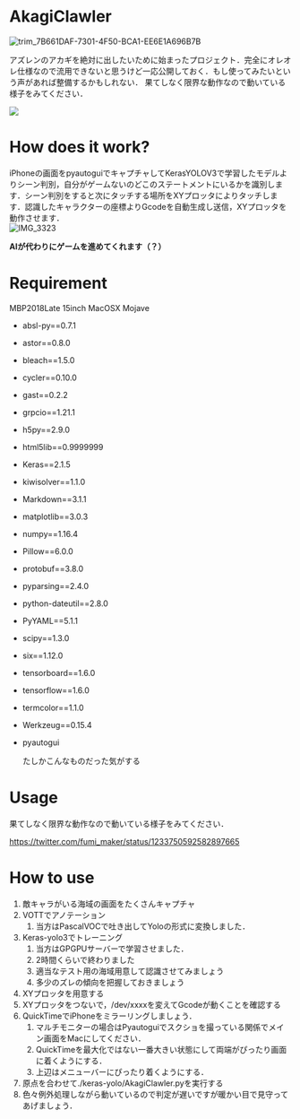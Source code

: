 # AkagiClawler
![trim_7B661DAF-7301-4F50-BCA1-EE6E1A696B7B](https://user-images.githubusercontent.com/25518367/87651799-55faba80-c78e-11ea-9ebf-a5a5792f87f7.gif)

アズレンのアカギを絶対に出したいために始まったプロジェクト．完全にオレオレ仕様なので流用できないと思うけど一応公開しておく．もし使ってみたいという声があれば整備するかもしれない．
果てしなく限界な動作なので動いている様子をみてください．

[![](http://img.youtube.com/vi/SH_bN1YbX0w/0.jpg)](http://www.youtube.com/watch?v=SH_bN1YbX0w "AkagiCrawler")

# How does it work?
iPhoneの画面をpyautoguiでキャプチャしてKerasYOLOV3で学習したモデルよりシーン判別，自分がゲームないのどこのステートメントにいるかを識別します．シーン判別をすると次にタッチする場所をXYプロッタによりタッチします．認識したキャラクターの座標よりGcodeを自動生成し送信，XYプロッタを動作させます．  
![IMG_3323](https://user-images.githubusercontent.com/25518367/87649552-68bfc000-c78b-11ea-924f-db4e204ff1b4.JPG)

**AIが代わりにゲームを進めてくれます（？）**

# Requirement

MBP2018Late 15inch MacOSX Mojave
- absl-py==0.7.1
- astor==0.8.0
- bleach==1.5.0
- cycler==0.10.0
- gast==0.2.2
- grpcio==1.21.1
- h5py==2.9.0
- html5lib==0.9999999
- Keras==2.1.5
- kiwisolver==1.1.0
- Markdown==3.1.1
- matplotlib==3.0.3
- numpy==1.16.4
- Pillow==6.0.0
- protobuf==3.8.0
- pyparsing==2.4.0
- python-dateutil==2.8.0
- PyYAML==5.1.1
- scipy==1.3.0
- six==1.12.0
- tensorboard==1.6.0
- tensorflow==1.6.0
- termcolor==1.1.0
- Werkzeug==0.15.4
- pyautogui

  たしかこんなものだった気がする

# Usage

果てしなく限界な動作なので動いている様子をみてください．

https://twitter.com/fumi_maker/status/1233750592582897665

# How to use

1. 敵キャラがいる海域の画面をたくさんキャプチャ
2. VOTTでアノテーション
   1. 当方はPascalVOCで吐き出してYoloの形式に変換しました．
3. Keras-yolo3でトレーニング
   1. 当方はGPGPUサーバーで学習させました．
   2. 2時間くらいで終わりました
   3. 適当なテスト用の海域用意して認識させてみましょう
   4. 多少のズレの傾向を把握しておきましょう
4. XYプロッタを用意する
5. XYプロッタをつないで，/dev/xxxxを変えてGcodeが動くことを確認する
6. QuickTimeでiPhoneをミラーリングしましょう．
   1. マルチモニターの場合はPyautoguiでスクショを撮っている関係でメイン画面をMacにしてください．
   2. QuickTimeを最大化ではない一番大きい状態にして両端がぴったり画面に着くようにする．
   3. 上辺はメニューバーにぴったり着くようにする．
7. 原点を合わせて./keras-yolo/AkagiClawler.pyを実行する
8. 色々例外処理しながら動いているので判定が遅いですが暖かい目で見守ってあげましょう．


